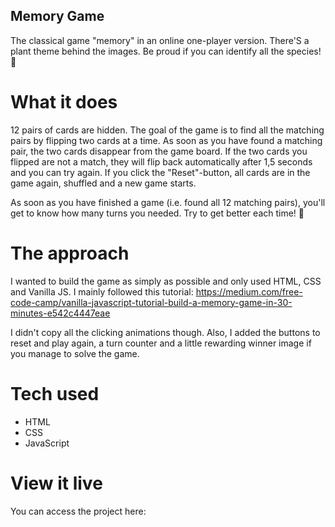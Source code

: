 ## Memory Game

The classical game "memory" in an online one-player version. There'S a plant theme behind the images. Be proud if you can identify all the species! 🌿

# What it does

12 pairs of cards are hidden. The goal of the game is to find all the matching pairs by flipping two cards at a time. As soon as you have found a matching pair, the two cards disappear from the game board. If the two cards you flipped are not a match, they will flip back automatically after 1,5 seconds and you can try again. 
If you click the "Reset"-button, all cards are in the game again, shuffled and a new game starts.

As soon as you have finished a game (i.e. found all 12 matching pairs), you'll get to know how many turns you needed. Try to get better each time! 🥇

# The approach

I wanted to build the game as simply as possible and only used HTML, CSS and Vanilla JS. I mainly followed this tutorial:
https://medium.com/free-code-camp/vanilla-javascript-tutorial-build-a-memory-game-in-30-minutes-e542c4447eae

I didn't copy all the clicking animations though. Also, I added the buttons to reset and play again, a turn counter and a little rewarding winner image if you manage to solve the game. 

# Tech used

- HTML
- CSS
- JavaScript 

# View it live

You can access the project here:
